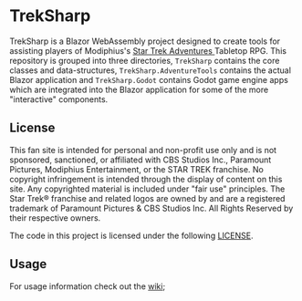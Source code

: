 # TrekSharp
TrekSharp is a Blazor WebAssembly project designed to create tools for assisting players of Modiphius's <a href="https://www.modiphius.net/collections/star-trek-adventures" target="_blank"> Star Trek Adventures </a> Tabletop RPG. This repository is grouped into three directories, `TrekSharp` contains the core classes and data-structures, `TrekSharp.AdventureTools` contains the actual Blazor application and `TrekSharp.Godot` contains Godot game engine apps which are integrated into the Blazor application for some of the more "interactive" components. 

## License
This fan site is intended for personal and non-profit use only and is not sponsored, sanctioned, or affiliated with CBS Studios Inc., Paramount Pictures, Modiphius Entertainment, or the STAR TREK franchise. No copyright infringement is intended through the display of content on this site. Any copyrighted material is included under "fair use" principles. The Star Trek® franchise and related logos are owned by and are a registered trademark of Paramount Pictures & CBS Studios Inc. All Rights Reserved by their respective owners.

The code in this project is licensed under the following [LICENSE](LICENSE).

## Usage
For usage information check out the [wiki](https://github.com/qkmaxware/TrekSharp/wiki);
